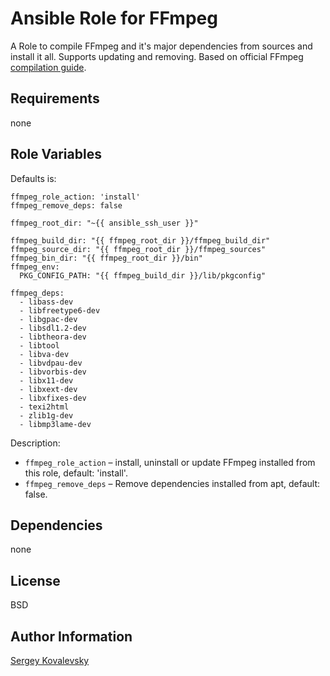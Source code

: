 # Ansible Role for FFmpeg

A Role to compile FFmpeg and it's major dependencies from sources and install it all. Supports updating and removing.
Based on official FFmpeg [compilation guide](https://trac.ffmpeg.org/wiki/CompilationGuide/Ubuntu).

Requirements
------------

none

Role Variables
------------

Defaults is:

    ffmpeg_role_action: 'install'
    ffmpeg_remove_deps: false

    ffmpeg_root_dir: "~{{ ansible_ssh_user }}"

    ffmpeg_build_dir: "{{ ffmpeg_root_dir }}/ffmpeg_build_dir"
    ffmpeg_source_dir: "{{ ffmpeg_root_dir }}/ffmpeg_sources"
    ffmpeg_bin_dir: "{{ ffmpeg_root_dir }}/bin"
    ffmpeg_env:
      PKG_CONFIG_PATH: "{{ ffmpeg_build_dir }}/lib/pkgconfig"

    ffmpeg_deps:
      - libass-dev
      - libfreetype6-dev
      - libgpac-dev
      - libsdl1.2-dev
      - libtheora-dev
      - libtool
      - libva-dev
      - libvdpau-dev
      - libvorbis-dev
      - libx11-dev
      - libxext-dev
      - libxfixes-dev
      - texi2html
      - zlib1g-dev
      - libmp3lame-dev

Description: 

- `ffmpeg_role_action` – install, uninstall or update FFmpeg installed from this role, default: 'install'. 
- `ffmpeg_remove_deps` – Remove dependencies installed from apt, default: false.

Dependencies
------------

none

License
------------

BSD

Author Information
------------------

[Sergey Kovalevsky](http://github.com/kovalevsky)
